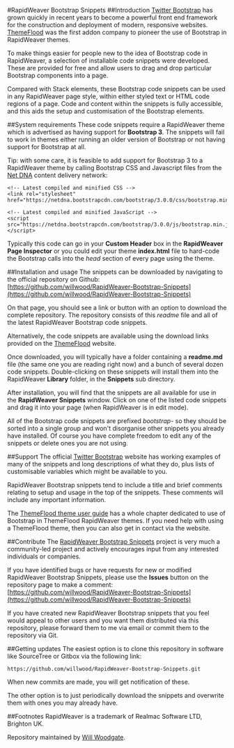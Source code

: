 #RapidWeaver Bootstrap Snippets
##Introduction
[Twitter Bootstrap](http://http://getbootstrap.com/) has grown quickly in recent years to become a powerful front end framework for the construction and deployment of modern, responsive websites. [ThemeFlood](http://themeflood.com) was the first addon company to pioneer the use of Bootstrap in RapidWeaver themes. 

To make things easier for people new to the idea of Bootstrap code in RapidWeaver, a selection of installable code snippets were developed. These are provided for free and allow users to drag and drop particular Bootstrap components into a page. 

Compared with Stack elements, these Bootstrap code snippets can be used in any RapidWeaver page style, within either styled text or HTML code regions of a page. Code and content within the snippets is fully accessible, and this aids the setup and customisation of the Bootstrap elements.

##System requirements
These code snippets require a RapidWeaver theme which is advertised as having support for **Bootstrap 3**. The snippets will fail to work in themes either running an older version of Bootstrap or not having support for Bootstrap at all.

Tip: with some care, it is feasible to add support for Bootstrap 3 to a RapidWeaver theme by calling Bootstrap CSS and Javascript files from the [Net DNA](https://www.netdna.com/) content delivery network:

	<!-- Latest compiled and minified CSS -->
	<link rel="stylesheet" href="https://netdna.bootstrapcdn.com/bootstrap/3.0.0/css/bootstrap.min.css">

	<!-- Latest compiled and minified JavaScript -->
	<script src="https://netdna.bootstrapcdn.com/bootstrap/3.0.0/js/bootstrap.min.js"></script>
	
Typically this code can go in your **Custom Header** box in the **RapidWeaver Page Inspector** or you could edit your theme **index.html** file to hard-code the Bootstrap calls into the *head* section of every page using the theme.

##Installation and usage
The snippets can be downloaded by navigating to the official repository on Github:
[https://github.com/willwood/RapidWeaver-Bootstrap-Snippets](https://github.com/willwood/RapidWeaver-Bootstrap-Snippets)

On that page, you should see a link or button with an option to download the complete repository. The repository consists of this *readme* file and all of the latest RapidWeaver Bootstrap code snippets.

Alternatively, the code snippets are available using the download links provided on the [ThemeFlood](http://themeflood.com) website.

Once downloaded, you will typically have a folder containing a **readme.md** file (the same one you are reading right now) and a bunch of several dozen code snippets. Double-clicking on these snippets will install them into the RapidWeaver **Library** folder, in the **Snippets** sub directory.

After installation, you will find that the snippets are all available for use in the **RapidWeaver Snippets** window. Click on one of the listed code snippets and drag it into your page (when RapidWeaver is in edit mode).

All of the Bootstrap code snippets are prefixed *bootstrap-* so they should be sorted into a single group and won't disorganise other snippets you already have installed. Of course you have complete freedom to edit any of the snippets or delete ones you are not using.

##Support
The official [Twitter Bootstrap](http://getbootstrap.com/) website has working examples of many of the snippets and long descriptions of what they do, plus lists of customisable variables which might be available to you.

RapidWeaver Bootstrap snippets tend to include a title and brief comments relating to setup and usage in the top of the snippets. These comments will include any important information.

The [ThemeFlood theme user guide](http://www.themeflood.com/support/userguide/) has a whole chapter dedicated to use of Bootstrap in ThemeFlood RapidWeaver themes. If you need help with using a ThemeFlood theme, then you can also get in contact via the website.

##Contribute
The [RapidWeaver Bootstrap Snippets](https://github.com/willwood/RapidWeaver-Bootstrap-Snippets) project is very much a community-led project and actively encourages input from any interested individuals or companies. 

If you have identified bugs or have requests for new or modified RapidWeaver Bootstrap Snippets, please use the **Issues** button on the repository page to make a comment:
[https://github.com/willwood/RapidWeaver-Bootstrap-Snippets](https://github.com/willwood/RapidWeaver-Bootstrap-Snippets)

If you have created new RapidWeaver Bootstrap snippets that you feel would appeal to other users and you want them distributed via this repository, please forward them to me via email or commit them to the repository via Git.

##Getting updates
The easiest option is to clone this repository in software like SourceTree or Gitbox via the following link:

	https://github.com/willwood/RapidWeaver-Bootstrap-Snippets.git
	
When new commits are made, you will get notification of these. 

The other option is to just periodically download the snippets and overwrite them with ones you may already have.

##Footnotes
RapidWeaver is a trademark of Realmac Software LTD, Brighton UK.

Repository maintained by [Will Woodgate](http://about.me/willwoodgate).